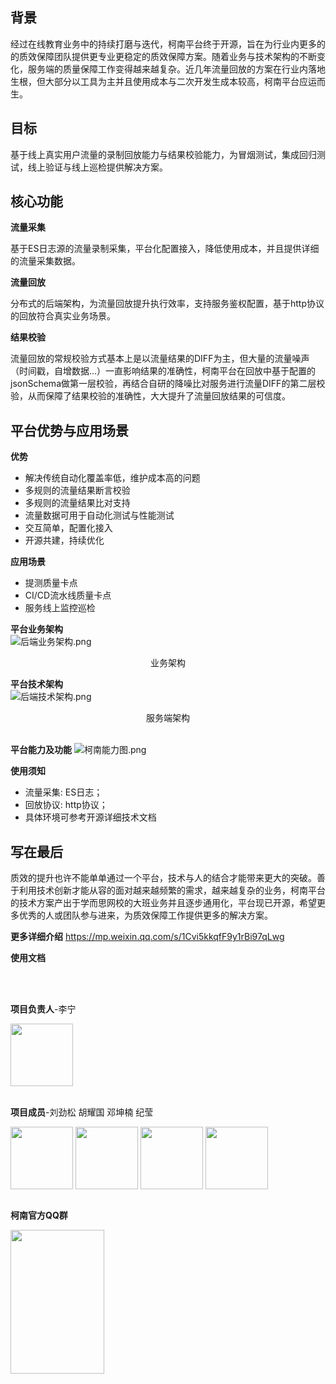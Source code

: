## 背景 
经过在线教育业务中的持续打磨与迭代，柯南平台终于开源，旨在为行业内更多的的质效保障团队提供更专业更稳定的质效保障方案。随着业务与技术架构的不断变化，服务端的质量保障工作变得越来越复杂。近几年流量回放的方案在行业内落地生根，但大部分以工具为主并且使用成本与二次开发生成本较高，柯南平台应运而生。



## 目标
基于线上真实用户流量的录制回放能力与结果校验能力，为冒烟测试，集成回归测试，线上验证与线上巡检提供解决方案。


## 核心功能
**流量采集**

基于ES日志源的流量录制采集，平台化配置接入，降低使用成本，并且提供详细的流量采集数据。


**流量回放**

分布式的后端架构，为流量回放提升执行效率，支持服务鉴权配置，基于http协议的回放符合真实业务场景。

**结果校验**

流量回放的常规校验方式基本上是以流量结果的DIFF为主，但大量的流量噪声（时间戳，自增数据...）一直影响结果的准确性，柯南平台在回放中基于配置的jsonSchema做第一层校验，再结合自研的降噪比对服务进行流量DIFF的第二层校验，从而保障了结果校验的准确性，大大提升了流量回放结果的可信度。


## 平台优势与应用场景
**优势**   
  - 解决传统自动化覆盖率低，维护成本高的问题
  - 多规则的流量结果断言校验
  - 多规则的流量结果比对支持
  - 流量数据可用于自动化测试与性能测试
  - 交互简单，配置化接入
  - 开源共建，持续优化

**应用场景**   
  - 提测质量卡点
  - CI/CD流水线质量卡点
  - 服务线上监控巡检


**平台业务架构**    
![后端业务架构.png](http://ttc-tal.oss-cn-beijing.aliyuncs.com/1605259627/%E5%90%8E%E7%AB%AF%E4%B8%9A%E5%8A%A1%E6%9E%B6%E6%9E%84.png)
<center>
业务架构
</center>

**平台技术架构**  
![后端技术架构.png](http://ttc-tal.oss-cn-beijing.aliyuncs.com/1605255935/%E5%90%8E%E7%AB%AF%E6%8A%80%E6%9C%AF%E6%9E%B6%E6%9E%84.png)
<center>
服务端架构
</center>

<br>

**平台能力及功能** 
![柯南能力图.png](http://ttc-tal.oss-cn-beijing.aliyuncs.com/1605261800/%E6%9F%AF%E5%8D%97%E8%83%BD%E5%8A%9B%E5%9B%BE.png)

**使用须知**
- 流量采集: ES日志；
- 回放协议: http协议；
- 具体环境可参考开源详细技术文档

## 写在最后
质效的提升也许不能单单通过一个平台，技术与人的结合才能带来更大的突破。善于利用技术创新才能从容的面对越来越频繁的需求，越来越复杂的业务，柯南平台的技术方案产出于学而思网校的大班业务并且逐步通用化，平台现已开源，希望更多优秀的人或团队参与进来，为质效保障工作提供更多的解决方案。

**更多详细介绍**
https://mp.weixin.qq.com/s/1Cvi5kkqfF9y1rBi97qLwg

**使用文档**

</br>
</br>

**项目负责人**-李宁

<img src="http://ttc-tal.oss-cn-beijing.aliyuncs.com/1606904630/image.png" width="100" height="100" align="middle" />
</br>
</br>

**项目成员**-刘劲松 胡耀国 邓坤楠 纪莹

<img src="http://ttc-tal.oss-cn-beijing.aliyuncs.com/1605698754/image.png" width="100" height="100" align="middle" />
<img src="http://ttc-tal.oss-cn-beijing.aliyuncs.com/1605702320/image.png" width="100" height="100" align="middle" /> 
<img src="http://ttc-tal.oss-cn-beijing.aliyuncs.com/1605702371/image.png" width="100" height="100" align="middle" />
<img src="http://ttc-tal.oss-cn-beijing.aliyuncs.com/1605698855/image.png" width="100" height="100" align="middle" /> 
</br>
</br>

**柯南官方QQ群**

<img src="http://ttc-tal.oss-cn-beijing.aliyuncs.com/1614485571/image.png" width="150" height="230" align="middle" />

<br>
